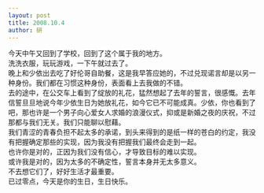 ```yaml
---
layout: post
title: 2008.10.4
author: 研
---
```

今天中午又回到了学校，回到了这个属于我的地方。  
洗洗衣服，玩玩游戏，一下午就过去了。  
晚上和少依出去吃了好伦哥自助餐，这是我早答应她的，不过兑现诺言却是以另一种身份。我们都在习惯这种身份，表面看上去我做的不错。  
去的途中，在公交车上看到了绽放的礼花，猛然想起了去年的誓言，很感慨。去年信誓旦旦地说今年少依生日为她放礼花，如今它已不可能成真。少依，你也看到了吧，那也许是一个男子向心爱女人求婚的浪漫仪式，抑或是新婚之夜的庆祝，不过那都与我们无关。我们只能聊以慰藉。  
我们青涩的青春负担不起太多的承诺，到头来得到的是纸一样的苍白的约定，我没有把握确定那些的实现，因为我没有把握我们最终会走到一起。  
也许你是对的，正因为我们没有信心，才导致目标的难以实现。  
或许我是对的，因为太多的不确定性，誓言本身并无太多意义。  
不去想它们了，好好生活才最重要。  
已过零点，今天是你的生日，生日快乐。